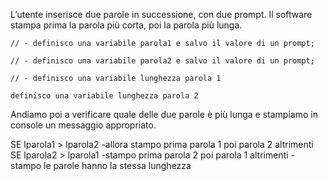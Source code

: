 L’utente inserisce due parole in successione, con due prompt.
Il software stampa prima la parola più corta, poi la parola più lunga.



    // - definisco una variabile parola1 e salvo il valore di un prompt;

    // - definisco una variabile parola2 e salvo il valore di un prompt;

    // - definisco una variabile lunghezza parola 1 

    definisco una variabile lunghezza parola 2

Andiamo poi a verificare quale delle due parole è più lunga e stampiamo in console un messaggio appropriato.

   SE lparola1 > lparola2
   -allora stampo prima parola 1 poi parola 2
   altrimenti SE lparola2 > lparola1
   -stampo prima parola 2 poi parola 1
   altrimenti
   -stampo le parole hanno la stessa lunghezza
